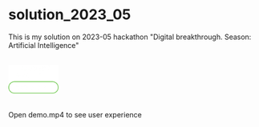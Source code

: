 # solution_2023_05

This is my solution on 2023-05 hackathon "Digital breakthrough. Season: Artificial Intelligence"

\
<img src="./demo/logo.png" alt="logo" title="Optional title" width="100">

\
Open demo.mp4 to see user experience
